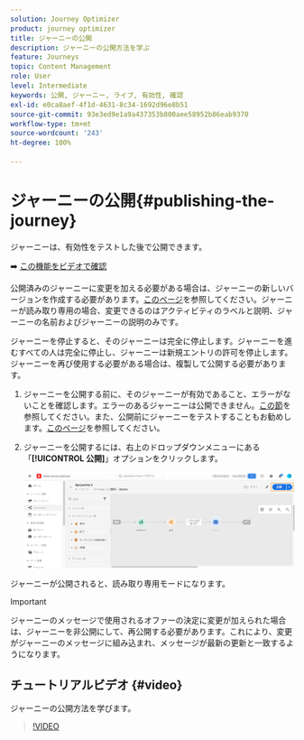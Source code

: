 ```yaml
---
solution: Journey Optimizer
product: journey optimizer
title: ジャーニーの公開
description: ジャーニーの公開方法を学ぶ
feature: Journeys
topic: Content Management
role: User
level: Intermediate
keywords: 公開, ジャーニー, ライブ, 有効性, 確認
exl-id: e0ca8aef-4f1d-4631-8c34-1692d96e8b51
source-git-commit: 93e3ed9e1a9a437353b800aee58952b86eab9370
workflow-type: tm+mt
source-wordcount: '243'
ht-degree: 100%

---
```


# ジャーニーの公開{#publishing-the-journey}

ジャーニーは、有効性をテストした後で公開できます。

➡️ [この機能をビデオで確認](#video)

公開済みのジャーニーに変更を加える必要がある場合は、ジャーニーの新しいバージョンを作成する必要があります。[このページ](../building-journeys/journey.md)を参照してください。ジャーニーが読み取り専用の場合、変更できるのはアクティビティのラベルと説明、ジャーニーの名前およびジャーニーの説明のみです。

ジャーニーを停止すると、そのジャーニーは完全に停止します。ジャーニーを進むすべての人は完全に停止し、ジャーニーは新規エントリの許可を停止します。ジャーニーを再び使用する必要がある場合は、複製して公開する必要があります。

1. ジャーニーを公開する前に、そのジャーニーが有効であること、エラーがないことを確認します。エラーのあるジャーニーは公開できません。[この節](../building-journeys/troubleshooting.md#checking-for-errors-before-testing)を参照してください。また、公開前にジャーニーをテストすることもお勧めします。[このページ](../building-journeys/testing-the-journey.md)を参照してください。
1. ジャーニーを公開するには、右上のドロップダウンメニューにある「**[!UICONTROL 公開]**」オプションをクリックします。

   ![](assets/journeyuc1_18.png)

ジャーニーが公開されると、読み取り専用モードになります。

>[!IMPORTANT]
>
>ジャーニーのメッセージで使用されるオファーの決定に変更が加えられた場合は、ジャーニーを非公開にして、再公開する必要があります。これにより、変更がジャーニーのメッセージに組み込まれ、メッセージが最新の更新と一致するようになります。

## チュートリアルビデオ {#video}

ジャーニーの公開方法を学びます。

>[!VIDEO](https://video.tv.adobe.com/v/334238?quality=12)